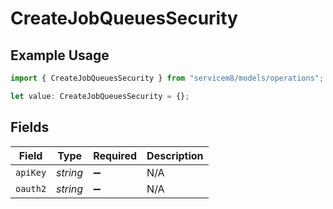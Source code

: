 # CreateJobQueuesSecurity

## Example Usage

```typescript
import { CreateJobQueuesSecurity } from "servicem8/models/operations";

let value: CreateJobQueuesSecurity = {};
```

## Fields

| Field              | Type               | Required           | Description        |
| ------------------ | ------------------ | ------------------ | ------------------ |
| `apiKey`           | *string*           | :heavy_minus_sign: | N/A                |
| `oauth2`           | *string*           | :heavy_minus_sign: | N/A                |